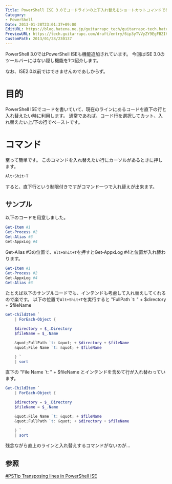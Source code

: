 ```yaml
---
Title: PowerShell ISE 3.0でコードラインの上下入れ替えをショートカットコマンドで行いたい
Category:
- PowerShell
Date: 2013-01-28T23:01:37+09:00
EditURL: https://blog.hatena.ne.jp/guitarrapc_tech/guitarrapc-tech.hatenablog.com/atom/entry/6802418398340377026
PreviewURL: https://tech.guitarrapc.com/draft/entry/6ip3yTVVyZY9EgFBZIHkOoWqTFg
CustomPath: 2013/01/28/230137
---
```


<!--
Date: 2013-01-28T23:01:37+09:00
URL: https://tech.guitarrapc.com/entry/2013/01/28/230137
-->

PowerShell 3.0ではPowerShell ISEも機能追加されています。
今回はISE 3.0のツールバーにはない隠し機能を1つ紹介します。

なお、ISE2.0以前ではできませんのであしからず。



# 目的
PowerShell ISEでコードを書いていて、現在のラインにあるコードを直下の行と入れ替えたい時に利用します。
通常であれば、コード行を選択してカット、入れ替えたい上/下の行でペーストです。

# コマンド
至って簡単です。
このコマンドを入れ替えたい行にカーソルがあるときに押します。

```ps1
Alt+Shit+T
```

すると、直下行という制限付きですがコマンド一つで入れ替えが出来ます。

## サンプル
以下のコードを用意しました。

```ps1
Get-Item #1
Get-Process #2
Get-Alias #3
Get-AppxLog #4
```


Get-Alias #3の位置で、`Alt+Shit+T`を押すとGet-AppxLog #4と位置が入れ替わります。

```ps1
Get-Item #1
Get-Process #2
Get-AppxLog #4
Get-Alias #3
```


たとえば以下のサンプルコードでも、インテンドも考慮して入れ替えしてくれるので楽です。
以下の位置で`Alt+Shit+T`を実行すると
    "FullPath `t: " + $directory + $fileName

```ps1
Get-ChildItem `
    | ForEach-Object {

    $directory = $_.Directory
    $fileName = $_.Name

    &quot;FullPath `t: &quot; + $directory + $fileName
    &quot;File Name `t: &quot; + $fileName

    } `
    | sort
```

直下の
    "File Name `t: " + $fileName
とインテンドを含めて行が入れ替わっています。

```ps1
Get-ChildItem `
    | ForEach-Object {

    $directory = $_.Directory
    $fileName = $_.Name

    &quot;File Name `t: &quot; + $fileName
    &quot;FullPath `t: &quot; + $directory + $fileName

    } `
    | sort
```


残念ながら直上のラインと入れ替えするコマンドがないのが…

## 参照
<a href="http://www.powershellmagazine.com/2013/01/28/pstip-transposing-lines-in-powershell-ise/?utm_source=feedburner&amp;utm_medium=feed&amp;utm_campaign=Feed%3A+PowershellMagazine+%28PowerShell+Magazine%29" target="_blank">#PSTip Transposing lines in PowerShell ISE</a>
